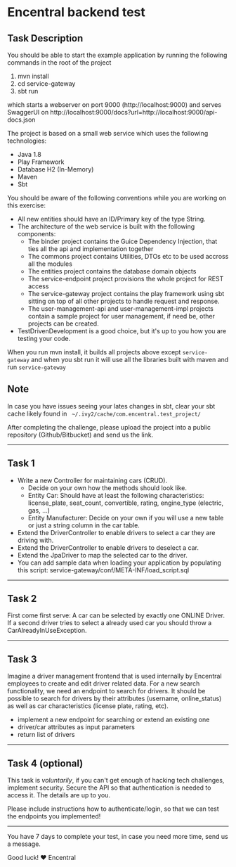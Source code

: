 # Encentral backend  test

## Task Description
You should be able to start the example application by running the following commands in the root of the project

1. mvn install
2. cd service-gateway
3. sbt run

which starts a webserver on port 9000 (http://localhost:9000) and serves SwaggerUI on http://localhost:9000/docs?url=http://localhost:9000/api-docs.json

The project is based on a small web service which uses the following technologies:

* Java 1.8
* Play Framework
* Database H2 (In-Memory)
* Maven
* Sbt




You should be aware of the following conventions while you are working on this exercise:


 * All new entities should have an ID/Primary key of the type String.
 * The architecture of the web service is built with the following components:
    * The binder project contains the Guice Dependency Injection, that ties all the api and implementation together
    * The commons project contains Utilities, DTOs etc to be used accross all the modules
    * The entities project contains the database domain objects
    * The service-endpoint project provisions the whole project for REST access
    * The service-gateway project contains the play framework using sbt sitting on top of all other projects to handle request and response.
    * The user-management-api and user-management-impl projects contain a sample project for user management, if need be, other projects can be created.
 * TestDrivenDevelopment is a good choice, but it's up to you how you are testing your code.

When you run mvn install, it builds all projects above except  `service-gateway`
and when you sbt run it will use all the libraries built with maven and run  `service-gateway`

## Note
In case you have issues seeing your lates changes in sbt, clear your sbt cache likely found in ` ~/.ivy2/cache/com.encentral.test_project/`

After completing the challenge, please upload the project into a public repository (Github/Bitbucket) and send us the link.

---


## Task 1
 * Write a new Controller for maintaining cars (CRUD).
   * Decide on your own how the methods should look like.
   * Entity Car: Should have at least the following characteristics: license_plate, seat_count, convertible, rating, engine_type (electric, gas, ...)
   * Entity Manufacturer: Decide on your own if you will use a new table or just a string column in the car table.
 * Extend the DriverController to enable drivers to select a car they are driving with.
 * Extend the DriverController to enable drivers to deselect a car.
 * Extend the JpaDriver to map the selected car to the driver.
 * You can add sample data when loading your application by populating this script: service-gateway/conf/META-INF/load_script.sql

---


## Task 2
First come first serve: A car can be selected by exactly one ONLINE Driver. If a second driver tries to select a already used car you should throw a CarAlreadyInUseException.

---


## Task 3
Imagine a driver management frontend that is used internally by Encentral employees to create and edit driver related data. For a new search functionality, we need an endpoint to search for drivers. It should be possible to search for drivers by their attributes (username, online_status) as well as car characteristics (license plate, rating, etc).

* implement a new endpoint for searching or extend an existing one
* driver/car attributes as input parameters
* return list of drivers

---


## Task 4 (optional)
This task is _voluntarily_, if you can't get enough of hacking tech challenges, implement security.
Secure the API so that authentication is needed to access it. The details are up to you.

Please include instructions how to authenticate/login, so that we can test the endpoints you implemented!

---

You have 7 days to complete your test, in case you need more time, send us a message. 


Good luck!
❤️ Encentral


